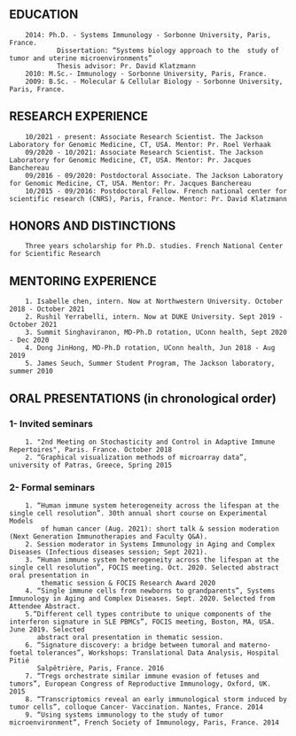 ## EDUCATION

        2014: Ph.D. - Systems Immunology - Sorbonne University, Paris, France.
                Dissertation: “Systems biology approach to the 	study of tumor and uterine microenvironments”
                Thesis advisor: Pr. David Klatzmann
        2010: M.Sc.- Immunology - Sorbonne University, Paris, France.
        2009: B.Sc. - Molecular & Cellular Biology - Sorbonne University, Paris, France.

## RESEARCH EXPERIENCE

        10/2021 - present: Associate Research Scientist. The Jackson Laboratory for Genomic Medicine, CT, USA. Mentor: Pr. Roel Verhaak
        09/2020 - 10/2021: Associate Research Scientist. The Jackson Laboratory for Genomic Medicine, CT, USA. Mentor: Pr. Jacques Banchereau
        09/2016 - 09/2020: Postdoctoral Associate. The Jackson Laboratory for Genomic Medicine, CT, USA. Mentor: Pr. Jacques Banchereau
        10/2015 - 09/2016: Postdoctoral Fellow. French national center for scientific research (CNRS), Paris, France. Mentor: Pr. David Klatzmann

## HONORS AND DISTINCTIONS
        Three years scholarship for Ph.D. studies. French National Center for Scientific Research


## MENTORING EXPERIENCE
        1. Isabelle chen, intern. Now at Northwestern University. October 2018 - October 2021
        2. Rushil Yerrabelli, intern. Now at DUKE University. Sept 2019 - October 2021
        3. Summit Singhaviranon, MD-Ph.D rotation, UConn health, Sept 2020 - Dec 2020
        4. Dong JinHong, MD-Ph.D rotation, UConn health, Jun 2018 - Aug 2019
        5. James Seuch, Summer Student Program, The Jackson laboratory, summer 2010
        
## ORAL PRESENTATIONS (in chronological order)

### 1- Invited seminars

        1. "2nd Meeting on Stochasticity and Control in Adaptive Immune Repertoires", Paris. France. October 2018
        2. “Graphical visualization methods of microarray data”, university of Patras, Greece, Spring 2015

### 2- Formal seminars

        1. “Human immune system heterogeneity across the lifespan at the single cell resolution”. 30th annual short course on Experimental Models
            of human cancer (Aug. 2021): short talk & session moderation (Next Generation Immunotherapies and Faculty Q&A).
        2. Session moderator in Systems Immunology in Aging and Complex Diseases (Infectious diseases session; Sept 2021).
        3. “Human immune system heterogeneity across the lifespan at the single cell resolution”, FOCIS meeting. Oct. 2020. Selected abstract oral presentation in
            thematic session & FOCIS Research Award 2020
        4. “Single immune cells from newborns to grandparents”, Systems Immunology in Aging and Complex Diseases. Sept. 2020. Selected from Attendee Abstract.
        5.“Different cell types contribute to unique components of the interferon signature in SLE PBMCs”, FOCIS meeting, Boston, MA, USA. June 2019. Selected
           abstract oral presentation in thematic session.
        6. “Signature discovery: a bridge between tumoral and materno-foetal tolerances”, Workshops: Translational Data Analysis, Hospital Pitié 
           Salpêtrière, Paris, France. 2016
        7. “Tregs orchestrate similar immune evasion of fetuses and tumors”, European Congress of Reproductive Immunology, Oxford, UK. 2015
        8. “Transcriptomics reveal an early immunological storm induced by tumor cells”, colloque Cancer- Vaccination. Nantes, France. 2014
        9. “Using systems immunology to the study of tumor microenvironment”, French Society of Immunology, Paris, France. 2014







